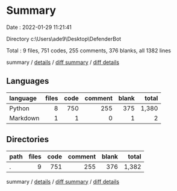 # Summary

Date : 2022-01-29 11:21:41

Directory c:\Users\ade9\Desktop\DefenderBot

Total : 9 files,  751 codes, 255 comments, 376 blanks, all 1382 lines

summary / [details](details.md) / [diff summary](diff.md) / [diff details](diff-details.md)

## Languages
| language | files | code | comment | blank | total |
| :--- | ---: | ---: | ---: | ---: | ---: |
| Python | 8 | 750 | 255 | 375 | 1,380 |
| Markdown | 1 | 1 | 0 | 1 | 2 |

## Directories
| path | files | code | comment | blank | total |
| :--- | ---: | ---: | ---: | ---: | ---: |
| . | 9 | 751 | 255 | 376 | 1,382 |

summary / [details](details.md) / [diff summary](diff.md) / [diff details](diff-details.md)